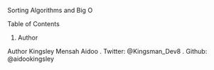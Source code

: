 Sorting Algorithms and Big O  


Table of Contents
1. Author

Author
Kingsley Mensah Aidoo
. Twitter: @Kingsman_Dev8
. Github: @aidookingsley
